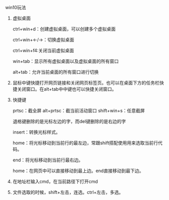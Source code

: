 win10玩法

1. 虚拟桌面

   ctrl+win+d：创建虚拟桌面，可以创建多个虚拟桌面

   ctrl+win+←/→：切换虚拟桌面

   ctrl+win+f4:关闭当前虚拟桌面

   win+tab：显示所有虚拟桌面以及虚拟桌面的所有窗口

   alt+tab：允许当前桌面的所有窗口进行切换

2. 鼠标中键快捷打开网页链接和关闭网页标签页。也可以在桌面下方的任务栏快捷关闭窗口。在alt+tab中中键也可以快捷关闭窗口。

3. 快捷键

   prtsc：截全屏     alt+prtsc：截当前活动窗口        shift+win+s：任意截屏

   退格键删除的是光标左边的字，而del键删除的是右边的字

   insert：转换光标样式。

   home：将光标移动到当前行的最左边，常跟shift搭配使用用来选取当前行代码。

   end：将光标移动到当前行最右边。

   home：在网页中可以直接移动到最上边。end直接移动到最下边。

4. 在地址栏输入cmd，在当前路径下打开cmd

5. 文件选取的时候，shift+左击，连选。ctrl+左击，多选。

